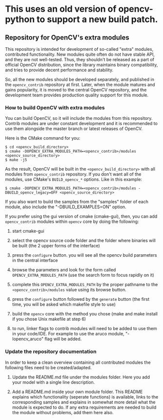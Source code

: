 # This uses an old version of opencv-python to support a new build patch.

## Repository for OpenCV's extra modules

This repository is intended for development of so-called "extra" modules,
contributed functionality. New modules quite often do not have stable API,
and they are not well-tested. Thus, they shouldn't be released as a part of
official OpenCV distribution, since the library maintains binary compatibility,
and tries to provide decent performance and stability.

So, all the new modules should be developed separately, and published in the
`opencv_contrib` repository at first. Later, when the module matures and gains
popularity, it is moved to the central OpenCV repository, and the development team
provides production quality support for this module.

### How to build OpenCV with extra modules

You can build OpenCV, so it will include the modules from this repository. Contrib modules are under constant development and it is recommended to use them alongside the master branch or latest releases of OpenCV.

Here is the CMake command for you:

```
$ cd <opencv_build_directory>
$ cmake -DOPENCV_EXTRA_MODULES_PATH=<opencv_contrib>/modules <opencv_source_directory>
$ make -j5
```

As the result, OpenCV will be built in the `<opencv_build_directory>` with all
modules from `opencv_contrib` repository. If you don't want all of the modules,
use CMake's `BUILD_opencv_*` options. Like in this example:

```
$ cmake -DOPENCV_EXTRA_MODULES_PATH=<opencv_contrib>/modules -DBUILD_opencv_legacy=OFF <opencv_source_directory>
```

If you also want to build the samples from the "samples" folder of each module, also include the "-DBUILD_EXAMPLES=ON" option.

If you prefer using the gui version of cmake (cmake-gui), then, you can add `opencv_contrib` modules within `opencv` core by doing the following:

1. start cmake-gui

2. select the opencv source code folder and the folder where binaries will be built (the 2 upper forms of the interface)

3. press the `configure` button. you will see all the opencv build parameters in the central interface

4. browse the parameters and look for the form called `OPENCV_EXTRA_MODULES_PATH` (use the search form to focus rapidly on it)

5. complete this `OPENCV_EXTRA_MODULES_PATH` by the proper pathname to the `<opencv_contrib>/modules` value using its browse button.

6. press the `configure` button followed by the `generate` button (the first time, you will be asked which makefile style to use)

7. build the `opencv` core with the method you chose (make and make install if you chose Unix makefile at step 6)

8. to run, linker flags to contrib modules will need to be added to use them in your code/IDE. For example to use the aruco module, "-lopencv_aruco" flag will be added.

### Update the repository documentation

In order to keep a clean overview containing all contributed modules the following files need to be created/adapted.

1. Update the README.md file under the modules folder. Here you add your model with a single line description.

2. Add a README.md inside your own module folder. This README explains which functionality (seperate functions) is available, links to the corresponding samples and explains in somewhat more detail what the module is expected to do. If any extra requirements are needed to build the module without problems, add them here also.

